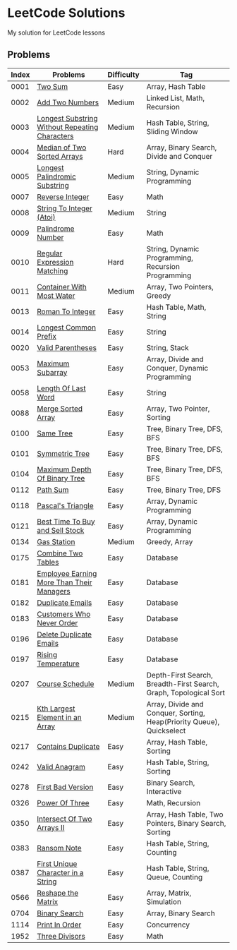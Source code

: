 # LeetCode Solutions

My solution for LeetCode lessons

## Problems

| Index | Problems | Difficulty | Tag |
| --- | --- | --- | --- |
| 0001 | [Two Sum](https://github.com/ungtsuhan/leetcode-lessons/tree/main/problems/0001_TwoSum) | Easy | Array, Hash Table |
| 0002 | [Add Two Numbers](https://github.com/ungtsuhan/leetcode-lessons/tree/main/problems/0002_AddTwoNumbers) | Medium | Linked List, Math, Recursion |
| 0003 | [Longest Substring Without Repeating Characters](https://github.com/ungtsuhan/leetcode-lessons/tree/main/problems/0003_LongestSubstringWithoutRepeatingCharacters) | Medium | Hash Table, String, Sliding Window |
| 0004 | [Median of Two Sorted Arrays](https://github.com/ungtsuhan/leetcode-lessons/tree/main/problems/0004_MedianOfTwoSortedArrays) | Hard | Array, Binary Search, Divide and Conquer |
| 0005 | [Longest Palindromic Substring](https://github.com/ungtsuhan/leetcode-lessons/tree/main/problems/0005_LongestPalindromicSubstring) | Medium | String, Dynamic Programming |
| 0007 | [Reverse Integer](https://github.com/ungtsuhan/leetcode-lessons/tree/main/problems/0007_ReverseInteger) | Easy | Math |
| 0008 | [String To Integer (Atoi)](https://github.com/ungtsuhan/leetcode-lessons/tree/main/problems/0008_StringToIntegerAtoi) | Medium | String |
| 0009 | [Palindrome Number](https://github.com/ungtsuhan/leetcode-lessons/tree/main/problems/0009_PalindromeNumber) | Easy | Math |
| 0010 | [Regular Expression Matching](https://github.com/ungtsuhan/leetcode-lessons/tree/main/problems/0010_RegularExpressionMatching) | Hard | String, Dynamic Programming, Recursion Programming |
| 0011 | [Container With Most Water](https://github.com/ungtsuhan/leetcode-lessons/tree/main/problems/0011_ContainerWithMostWater) | Medium | Array, Two Pointers, Greedy |
| 0013 | [Roman To Integer](https://github.com/ungtsuhan/leetcode-lessons/tree/main/problems/0013_RomanToInteger) | Easy | Hash Table, Math, String |
| 0014 | [Longest Common Prefix](https://github.com/ungtsuhan/leetcode-lessons/tree/main/problems/0014_LongestCommonPrefix) | Easy | String |
| 0020 | [Valid Parentheses](https://github.com/ungtsuhan/leetcode-lessons/tree/main/problems/0020_ValidParentheses) | Easy | String, Stack |
| 0053 | [Maximum Subarray](https://github.com/ungtsuhan/leetcode-lessons/tree/main/problems/0053_MaximumSubArray) | Easy | Array, Divide and Conquer, Dynamic Programming |
| 0058 | [Length Of Last Word](https://github.com/ungtsuhan/leetcode-lessons/tree/main/problems/0058_LengthOfLastWord) | Easy | String |
| 0088 | [Merge Sorted Array](https://github.com/ungtsuhan/leetcode-lessons/tree/main/problems/0088_MergeSortedArray) | Easy | Array, Two Pointer, Sorting |
| 0100 | [Same Tree](https://github.com/ungtsuhan/leetcode-lessons/tree/main/problems/0100_SameTree) | Easy | Tree, Binary Tree, DFS, BFS |
| 0101 | [Symmetric Tree](https://github.com/ungtsuhan/leetcode-lessons/tree/main/problems/0101_SymmetricTree) | Easy | Tree, Binary Tree, DFS, BFS |
| 0104 | [Maximum Depth Of Binary Tree](https://github.com/ungtsuhan/leetcode-lessons/tree/main/problems/0104_MaxDepthOfBinaryTree) | Easy | Tree, Binary Tree, DFS, BFS |
| 0112 | [Path Sum](https://github.com/ungtsuhan/leetcode-lessons/tree/main/problems/0112_PathSum) | Easy | Tree, Binary Tree, DFS |
| 0118 | [Pascal's Triangle](https://github.com/ungtsuhan/leetcode-lessons/tree/main/problems/0118_PascalTriangle) | Easy | Array, Dynamic Programming |
| 0121 | [Best Time To Buy and Sell Stock](https://github.com/ungtsuhan/leetcode-lessons/tree/main/problems/0121_BestTimeToBuyAndSellStock) | Easy | Array, Dynamic Programming |
| 0134 | [Gas Station](https://github.com/ungtsuhan/leetcode-lessons/blob/main/problems/0134_GasStation/0134_GasStation_01.py) | Medium | Greedy, Array |
| 0175 | [Combine Two Tables](https://github.com/ungtsuhan/leetcode-lessons/tree/main/problems/0175_CombineTwoTables) | Easy | Database |
| 0181 | [Employee Earning More Than Their Managers](https://github.com/ungtsuhan/leetcode-lessons/tree/main/problems/0192_DuplicateEmails) | Easy | Database |
| 0182 | [Duplicate Emails](https://github.com/ungtsuhan/leetcode-lessons/tree/main/problems/0181_EmployeeEarningMoreThanTheirManagers) | Easy | Database |
| 0183 | [Customers Who Never Order](https://github.com/ungtsuhan/leetcode-lessons/tree/main/problems/0183_CustomersWhoNeverOrder) | Easy | Database |
| 0196 | [Delete Duplicate Emails](https://github.com/ungtsuhan/leetcode-lessons/tree/main/problems/0196_DeleteDuplicateEmails) | Easy | Database |
| 0197 | [Rising Temperature](https://github.com/ungtsuhan/leetcode-lessons/tree/main/problems/0197_RisingTemperature) | Easy | Database |
| 0207 | [Course Schedule](https://github.com/ungtsuhan/leetcode-lessons/tree/main/problems/0207_CourseSchedule) | Medium | Depth-First Search, Breadth-First Search, Graph, Topological Sort |
| 0215 | [Kth Largest Element in an Array](https://github.com/ungtsuhan/leetcode-lessons/tree/main/problems/0215_KthLargestElementInAnArray) | Medium | Array, Divide and Conquer, Sorting, Heap(Priority Queue), Quickselect |
| 0217 | [Contains Duplicate](https://github.com/ungtsuhan/leetcode-lessons/tree/main/problems/0217_ContainsDuplicate) | Easy | Array, Hash Table, Sorting |
| 0242 | [Valid Anagram](https://github.com/ungtsuhan/leetcode-lessons/tree/main/problems/0242_ValidAnagram) | Easy | Hash Table, String, Sorting |
| 0278 | [First Bad Version](https://github.com/ungtsuhan/leetcode-lessons/blob/main/problems/0278_FirstBadVersion) | Easy | Binary Search, Interactive |
| 0326 | [Power Of Three](https://github.com/ungtsuhan/leetcode-lessons/tree/main/problems/0326_PowerOfThree) | Easy | Math, Recursion |
| 0350 | [Intersect Of Two Arrays II](https://github.com/ungtsuhan/leetcode-lessons/tree/main/problems/0350_IntersectOfTwoArraysII) | Easy | Array, Hash Table, Two Pointers, Binary Search, Sorting |
| 0383 | [Ransom Note](https://github.com/ungtsuhan/leetcode-lessons/tree/main/problems/0383_RansomNote) | Easy | Hash Table, String, Counting |
| 0387 | [First Unique Character in a String](https://github.com/ungtsuhan/leetcode-lessons/tree/main/problems/0387_FirstUniqueCharacterInAString) | Easy | Hash Table, String, Queue, Counting |
| 0566 | [Reshape the Matrix](https://github.com/ungtsuhan/leetcode-lessons/tree/main/problems/0566_ReshapeTheMatrix) | Easy | Array, Matrix, Simulation |
| 0704 | [Binary Search](https://github.com/ungtsuhan/leetcode-lessons/tree/main/problems/0704_BinarySearch) | Easy | Array, Binary Search |
| 1114 | [Print In Order](https://github.com/ungtsuhan/leetcode-lessons/tree/main/problems/1114_PrintInOrder) | Easy | Concurrency |
| 1952 | [Three Divisors](https://github.com/ungtsuhan/leetcode-lessons/tree/main/problems/1952_ThreeDivisors) | Easy | Math |
